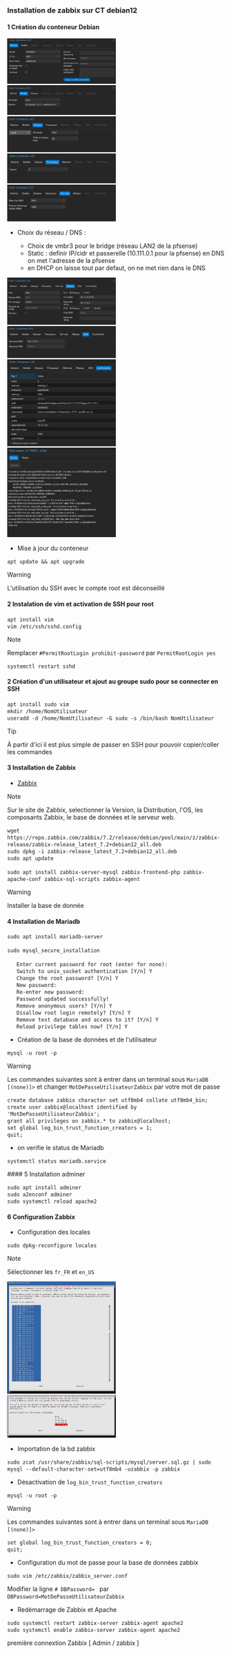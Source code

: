 ### Installation de zabbix sur CT debian12

#### 1 Création du conteneur Debian
 
<img src="./images/00.png" width=50%>

<img src="./images/01.png" width=50%>

<img src="./images/02.png" width=50%>

<img src="./images/03.png" width=50%>

<img src="./images/04.png" width=50%>

- Choix du réseau / DNS : 

	- Choix de vmbr3 pour le bridge (réseau LAN2 de la pfsense) 
	- Static : definir IP/cidr et passerelle (10.111.0.1 pour la pfsense) en DNS on met l'adresse de la pfsense
	- en DHCP on laisse tout par defaut, on ne met rien dans le DNS
	
<img src="./images/05.png" width=50%>

<img src="./images/06.png" width=50%>

<img src="./images/07.png" width=50%>

<img src="./images/08.png" width=50%>

- Mise à jour du conteneur

```
apt update && apt upgrade
```
> [!WARNING]
> L'utilisation du SSH avec le compte root est déconseillé
>
> #### 2 Instalation de vim et activation de SSH pour root
> ```
> apt install vim
> vim /etc/ssh/sshd.config
> ```
> 
> > [!NOTE]
> > Remplacer `#PermitRootLogin prohibit-password` par `PermitRootLogin yes`
> 
> ```
> systemctl restart sshd
> ```

#### 2 Création d'un utilisateur et ajout au groupe sudo pour se connecter en SSH

```
apt install sudo vim
mkdir /home/NomUtilisateur
useradd -d /home/NomUtilisateur -G sudo -s /bin/bash NomUtilisateur
```

> [!TIP]
> À partir d'ici il est plus simple de passer en SSH pour pouvoir copier/coller les commandes

#### 3 Installation de Zabbix 

- [Zabbix](https://www.zabbix.com/fr/download)
> [!NOTE]
> Sur le site de Zabbix, selectionner la Version, la Distribution, l'OS, les composants Zabbix, le base de données et le serveur web.


```
wget https://repo.zabbix.com/zabbix/7.2/release/debian/pool/main/z/zabbix-release/zabbix-release_latest_7.2+debian12_all.deb
sudo dpkg -i zabbix-release_latest_7.2+debian12_all.deb
sudo apt update

sudo apt install zabbix-server-mysql zabbix-frontend-php zabbix-apache-conf zabbix-sql-scripts zabbix-agent
```
> [!WARNING]
> Installer la base de donnée

#### 4 Installation de Mariadb

```
sudo apt install mariadb-server

sudo mysql_secure_installation

   Enter current password for root (enter for none): 
   Switch to unix_socket authentication [Y/n] Y
   Change the root password? [Y/n] Y
   New password:
   Re-enter new password:
   Password updated successfully!
   Remove anonymous users? [Y/n] Y
   Disallow root login remotely? [Y/n] Y
   Remove test database and access to it? [Y/n] Y
   Reload privilege tables now? [Y/n] Y
```

- Création de la base de données et de l'utilisateur

```
mysql -u root -p
```
> [!WARNING]
> Les commandes suivantes sont à entrer dans un terminal sous `MariaDB [(none)]>`
> et changer `MotDePasseUtilisateurZabbix` par votre mot de passe
```
create database zabbix character set utf8mb4 collate utf8mb4_bin;
create user zabbix@localhost identified by 'MotDePasseUtilisateurZabbix';
grant all privileges on zabbix.* to zabbix@localhost;
set global log_bin_trust_function_creators = 1;
quit;
```

- on verifie le status de Mariadb

```
systemctl status mariadb.service
```

#### 5 Installation adminer

```
sudo apt install adminer
sudo a2enconf adminer
sudo systemctl reload apache2
```

#### 6 Configuration Zabbix

- Configuration des locales

```
sudo dpkg-reconfigure locales
```
> [!NOTE]
> Sélectionner les `fr_FR` et `en_US`

<img src="./images/10.png" width=50%>
<img src="./images/11.png" width=50%>

- Importation de la bd zabbix

```
sudo zcat /usr/share/zabbix/sql-scripts/mysql/server.sql.gz | sudo mysql --default-character-set=utf8mb4 -uzabbix -p zabbix
```

- Désactivation de `log_bin_trust_function_creators`

```
mysql -u root -p
```
> [!WARNING]
> Les commandes suivantes sont à entrer dans un terminal sous `MariaDB [(none)]>`
```
set global log_bin_trust_function_creators = 0;
quit;
```

- Configuration du mot de passe pour la base de données zabbix
```
sudo vim /etc/zabbix/zabbix_server.conf 
```
Modifier la ligne `# DBPassword= ` par `DBPassword=MotDePasseUtilisateurZabbix`

- Redémarrage de Zabbix et Apache

```
sudo systemctl restart zabbix-server zabbix-agent apache2
sudo systemctl enable zabbix-server zabbix-agent apache2
```



première connextion Zabbix
[ Admin / zabbix ]


